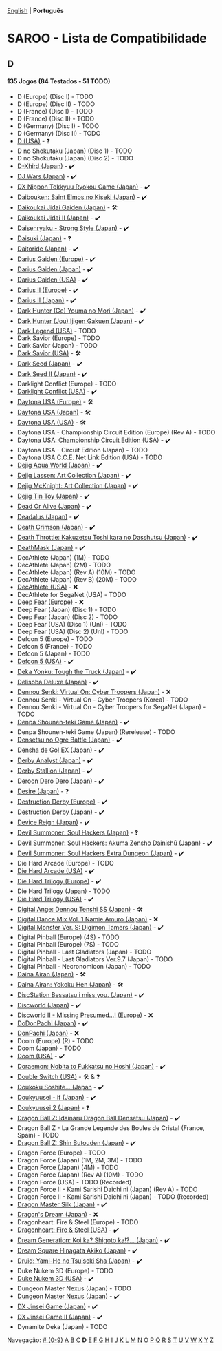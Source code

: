 [English](../en-us/D.md) | **Português**

# SAROO - Lista de Compatibilidade

## D

#### 135 Jogos (84 Testados - 51 TODO)

- D (Europe) (Disc I) - TODO
- D (Europe) (Disc II) - TODO
- D (France) (Disc I) - TODO
- D (France) (Disc II) - TODO
- D (Germany) (Disc I) - TODO
- D (Germany) (Disc II) - TODO
- [D (USA)](../../../Regions/Retails/USA/T-8106H/01/README.md) - :question:
- D no Shokutaku (Japan) (Disc 1) - TODO
- D no Shokutaku (Japan) (Disc 2) - TODO
- [D-Xhird (Japan)](../../../Regions/Retails/Japan/T-10307G/01/README.md) - :heavy_check_mark:
- [DJ Wars (Japan)](../../../Regions/Retails/Japan/T-18807G/01/README.md) - :heavy_check_mark:
- [DX Nippon Tokkyuu Ryokou Game (Japan)](../../../Regions/Retails/Japan/T-10306G/01/README.md) - :heavy_check_mark:
- [Daibouken: Saint Elmos no Kiseki (Japan)](../../../Regions/Retails/Japan/T-23101G/01/README.md) - :heavy_check_mark:
- [Daikoukai Jidai Gaiden (Japan)](../../../Regions/Retails/Japan/T-7657G/01/README.md) - :hammer_and_wrench:
- [Daikoukai Jidai II (Japan)](../../../Regions/Retails/Japan/T-7628G/01/README.md) - :heavy_check_mark:
- [Daisenryaku - Strong Style (Japan)](../../../Regions/Retails/Japan/T-21202G/01/README.md) - :heavy_check_mark:
- [Daisuki (Japan)](../../../Regions/Retails/Japan/T-18510G/01/README.md) - :question:
- [Daitoride (Japan)](../../../Regions/Retails/Japan/T-29201G/01/README.md) - :heavy_check_mark:
- [Darius Gaiden (Europe)](../../../Regions/Retails/Europe/T-8123H-50/01/README.md) - :heavy_check_mark:
- [Darius Gaiden (Japan)](../../../Regions/Retails/Japan/T-1102G/01/README.md) - :heavy_check_mark:
- [Darius Gaiden (USA)](../../../Regions/Retails/USA/T-8123H/01/README.md) - :heavy_check_mark:
- [Darius II (Europe)](../../../Regions/Retails/Europe/MK-81085/01/README.md) - :heavy_check_mark:
- [Darius II (Japan)](../../../Regions/Retails/Japan/T-1104G/01/README.md) - :heavy_check_mark:
- [Dark Hunter (Ge) Youma no Mori (Japan)](../../../Regions/Retails/Japan/T-7632G/01/README.md) - :heavy_check_mark:
- [Dark Hunter (Jou) Ijigen Gakuen (Japan)](../../../Regions/Retails/Japan/T-7631G/01/README.md) - :heavy_check_mark:
- [Dark Legend (USA)](../../../Regions/Retails/USA/T-1305H/02/README.md) - TODO
- Dark Savior (Europe) - TODO
- Dark Savior (Japan) - TODO
- [Dark Savior (USA)](../../../Regions/Retails/USA/MK-81304/01/README.md) - :hammer_and_wrench:
- [Dark Seed (Japan)](../../../Regions/Retails/Japan/T-18501G/01/README.md) - :heavy_check_mark:
- [Dark Seed II (Japan)](../../../Regions/Retails/Japan/T-36101G/01/README.md) - :heavy_check_mark:
- Darklight Conflict (Europe) - TODO
- [Darklight Conflict (USA)](../../../Regions/Retails/USA/T-5022H/01/README.md) - :heavy_check_mark:
- [Daytona USA (Europe)](../../../Regions/Retails/Europe/MK_8120050/01/README.md) - :hammer_and_wrench:
- [Daytona USA (Japan)](../../../Regions/Retails/Japan/GS-9013/01/README.md) - :hammer_and_wrench:
- [Daytona USA (USA)](../../../Regions/Retails/USA/MK-81200/01/README.md) - :hammer_and_wrench:
- Daytona USA - Championship Circuit Edition (Europe) (Rev A) - TODO
- [Daytona USA: Championship Circuit Edition (USA)](../../../Regions/Retails/USA/MK-81213/01/README.md) - :heavy_check_mark:
- Daytona USA - Circuit Edition (Japan) - TODO
- Daytona USA C.C.E. Net Link Edition (USA) - TODO
- [Dejig Aqua World (Japan)](../../../Regions/Retails/Japan/T-30303G/01/README.md) - :heavy_check_mark:
- [Dejig Lassen: Art Collection (Japan)](../../../Regions/Retails/Japan/T-30304G/01/README.md) - :heavy_check_mark:
- [Dejig McKnight: Art Collection (Japan)](../../../Regions/Retails/Japan/T-30305G/01/README.md) - :heavy_check_mark:
- [Dejig Tin Toy (Japan)](../../../Regions/Retails/Japan/T-30302G/01/README.md) - :heavy_check_mark:
- [Dead Or Alive (Japan)](../../../Regions/Retails/Japan/T-3603G/01/README.md) - :heavy_check_mark:
- [Deadalus (Japan)](../../../Regions/Retails/Japan/SG-9008/01/README.md) - :heavy_check_mark:
- [Death Crimson (Japan)](../../../Regions/Retails/Japan/T-23202G/01/README.md) - :heavy_check_mark:
- [Death Throttle: Kakuzetsu Toshi kara no Dasshutsu (Japan)](../../../Regions/Retails/Japan/T-26403G/01/README.md) - :heavy_check_mark:
- [DeathMask (Japan)](../../../Regions/Retails/Japan/T-22701G/01/README.md) - :heavy_check_mark:
- DecAthlete (Japan) (1M) - TODO
- DecAthlete (Japan) (2M) - TODO
- DecAthlete (Japan) (Rev A) (10M) - TODO
- DecAthlete (Japan) (Rev B) (20M) - TODO
- [DecAthlete (USA)](../../../Regions/Retails/USA/MK-81115/01/README.md) - :x:
- DecAthlete for SegaNet (USA) - TODO
- [Deep Fear (Europe)](../../../Regions/Retails/Europe/MK-81804/01/README.md) - :x:
- Deep Fear (Japan) (Disc 1) - TODO
- Deep Fear (Japan) (Disc 2) - TODO
- Deep Fear (USA) (Disc 1) (Unl) - TODO
- Deep Fear (USA) (Disc 2) (Unl) - TODO
- Defcon 5 (Europe) - TODO
- Defcon 5 (France) - TODO
- Defcon 5 (Japan) - TODO
- [Defcon 5 (USA)](../../../Regions/Retails/USA/T-1301G/01/README.md) - :heavy_check_mark:
- [Deka Yonku: Tough the Truck (Japan)](../../../Regions/Retails/Japan/T-4313G/01/README.md) - :heavy_check_mark:
- [Delisoba Deluxe (Japan)](../../../Regions/Retails/Japan/6106803/01/README.md) - :heavy_check_mark:
- [Dennou Senki: Virtual On: Cyber Troopers (Japan)](../../../Regions/Retails/Japan/GS-9099/01/README.md) - :x:
- Dennou Senki - Virtual On - Cyber Troopers (Korea) - TODO
- Dennou Senki - Virtual On - Cyber Troopers for SegaNet (Japan) - TODO
- [Denpa Shounen-teki Game (Japan)](../../../Regions/Retails/Japan/T-14316G/01/README.md) - :heavy_check_mark:
- Denpa Shounen-teki Game (Japan) (Rerelease) - TODO
- [Densetsu no Ogre Battle (Japan)](../../../Regions/Retails/Japan/T-5305G/01/README.md) - :heavy_check_mark:
- [Densha de Go! EX (Japan)](../../../Regions/Retails/Japan/T-10317G/01/README.md) - :heavy_check_mark:
- [Derby Analyst (Japan)](../../../Regions/Retails/Japan/T-20505G/01/README.md) - :heavy_check_mark:
- [Derby Stallion (Japan)](../../../Regions/Retails/Japan/T-2113G/01/README.md) - :heavy_check_mark:
- [Deroon Dero Dero (Japan)](../../../Regions/Retails/Japan/T-3601G/01/README.md) - :heavy_check_mark:
- [Desire (Japan)](../../../Regions/Retails/Japan/T-15031G/01/README.md) - :question:
- [Destruction Derby (Europe)](../../../Regions/Retails/Europe/T-11303H/01/README.md) - :heavy_check_mark:
- [Destruction Derby (Japan)](../../../Regions/Retails/Japan/T-18604G/01/README.md) - :heavy_check_mark:
- [Device Reign (Japan)](../../../Regions/Retails/Japan/T-27810G/01/README.md) - :heavy_check_mark:
- [Devil Summoner: Soul Hackers (Japan)](../../../Regions/Retails/Japan/T-14420G/01/README.md) - :question:
- [Devil Summoner: Soul Hackers: Akuma Zensho Dainishū (Japan)](../../../Regions/Retails/Japan/T-14421G/01/README.md) - :heavy_check_mark:
- [Devil Summoner: Soul Hackers Extra Dungeon (Japan)](../../../Regions/Retails/Japan/6106804/01/README.md) - :heavy_check_mark:
- Die Hard Arcade (Europe) - TODO
- [Die Hard Arcade (USA)](../../../Regions/Retails/USA/MK-81057/01/README.md) - :heavy_check_mark:
- [Die Hard Trilogy (Europe)](../../../Regions/Retails/Europe/T-16103H/01/README.md) - :heavy_check_mark:
- Die Hard Trilogy (Japan) - TODO
- [Die Hard Trilogy (USA)](../../../Regions/Retails/USA/T-16103H/01/README.md) - :heavy_check_mark:
- [Digital Ange: Dennou Tenshi SS (Japan)](../../../Regions/Retails/Japan/T-33003G/01/README.md) - :hammer_and_wrench:
- [Digital Dance Mix Vol. 1 Namie Amuro (Japan)](../../../Regions/Retails/Japan/GS-9133/01/README.md) - :x:
- [Digital Monster Ver. S: Digimon Tamers (Japan)](../../../Regions/Retails/Japan/T-13331G/01/README.md) - :heavy_check_mark:
- Digital Pinball (Europe) (4S) - TODO
- Digital Pinball (Europe) (7S) - TODO
- Digital Pinball - Last Gladiators (Japan) - TODO
- Digital Pinball - Last Gladiators Ver.9.7 (Japan) - TODO
- Digital Pinball - Necronomicon (Japan) - TODO
- [Daina Airan (Japan)](../../../Regions/Retails/Japan/T-4503G/01/README.md) - :hammer_and_wrench:
- [Daina Airan: Yokoku Hen (Japan)](../../../Regions/Retails/Japan/T-4505G/01/README.md) - :hammer_and_wrench:
- [DiscStation Bessatsu i miss you. (Japan)](../../../Regions/Retails/Japan/6106732/01/README.md) - :heavy_check_mark:
- [Discworld (Japan)](../../../Regions/Retails/Japan/T-20502G/01/README.md) - :heavy_check_mark:
- [Discworld II - Missing Presumed...! (Europe)](../../../Regions/Retails/Europe/MK-81093/01/README.md) - :x:
- [DoDonPachi (Japan)](../../../Regions/Retails/Japan/T-14419G/01/README.md) - :heavy_check_mark:
- [DonPachi (Japan)](../../../Regions/Retails/Japan/T-14405G/01/README.md) - :x:
- Doom (Europe) (R) - TODO
- Doom (Japan) - TODO
- [Doom (USA)](../../../Regions/Retails/USA/T-25405H/01/README.md) - :heavy_check_mark:
- [Doraemon: Nobita to Fukkatsu no Hoshi (Japan)](../../../Regions/Retails/Japan/T-19801G/01/README.md) - :heavy_check_mark:
- [Double Switch (USA)](../../../Regions/Retails/USA/T-16207H/01/README.md) - :hammer_and_wrench: & :question:
- [Doukoku Soshite... (Japan](../../../Regions/Retails/Japan/T-1315G/01/README.md) - :heavy_check_mark:
- [Doukyuusei - if (Japan)](../../../Regions/Retails/Japan/T-20102G/01/README.md) - :heavy_check_mark:
- [Doukyuusei 2 (Japan)](../../../Regions/Retails/Japan/T-20104G/01/README.md) - :question:
- [Dragon Ball Z: Idainaru Dragon Ball Densetsu (Japan)](../../../Regions/Retails/Japan/T-13305G/01/README.md) - :heavy_check_mark:
- Dragon Ball Z - La Grande Legende des Boules de Cristal (France, Spain) - TODO
- [Dragon Ball Z: Shin Butouden (Japan)](../../../Regions/Retails/Japan/T-13302G/01/README.md) - :heavy_check_mark:
- Dragon Force (Europe) - TODO
- Dragon Force (Japan) (1M, 2M, 3M) - TODO
- Dragon Force (Japan) (4M) - TODO
- Dragon Force (Japan) (Rev A) (10M) - TODO
- Dragon Force (USA) - TODO (Recorded)
- Dragon Force II - Kami Sarishi Daichi ni (Japan) (Rev A) - TODO
- Dragon Force II - Kami Sarishi Daichi ni (Japan) - TODO (Recorded)
- [Dragon Master Silk (Japan)](../../../Regions/Retails/Japan/T-19503G/01/README.md) - :heavy_check_mark:
- [Dragon's Dream (Japan)](../../../Regions/Retails/Japan/GS-7114/01/README.md) - :x:
- Dragonheart: Fire & Steel (Europe) - TODO
- [Dragonheart: Fire & Steel (USA)](../../../Regions/Retails/USA/T-8117H/01/README.md) - :heavy_check_mark:
- [Dream Generation: Koi ka? Shigoto ka!?... (Japan)](../../../Regions/Retails/Japan/T-2511G/01/README.md) - :heavy_check_mark:
- [Dream Square Hinagata Akiko (Japan)](../../../Regions/Retails/Japan/T-3002G/01/README.md) - :heavy_check_mark:
- [Druid: Yami-He no Tsuiseki Sha (Japan)](../../../Regions/Retails/Japan/T-7670G/01/README.md) - :heavy_check_mark:
- Duke Nukem 3D (Europe) - TODO
- [Duke Nukem 3D (USA)](../../../Regions/Retails/USA/MK-81071/01/README.md) - :heavy_check_mark:
- Dungeon Master Nexus (Japan) - TODO
- [Dungeon Master Nexus (Japan)](../../../Regions/Retails/Japan/T-9111G/01/README.md) - :heavy_check_mark:
- [DX Jinsei Game (Japan)](../../../Regions/Retails/Japan/T-10302G/01/README.md) - :heavy_check_mark:
- [DX Jinsei Game II (Japan)](../../../Regions/Retails/Japan/T-10310G/01/README.md) - :heavy_check_mark:
- Dynamite Deka (Japan) - TODO

Navegação:
[# (0-9)](./09.md) [A](./A.md) [B](./B.md) [C](./C.md) **D** [E](./E.md) [F](./F.md) [G](./G.md) [H](./H.md) [I](./I.md) [J](./J.md) [K](./K.md) [L](./L.md) [M](./M.md) [N](./N.md) [O](./O.md) [P](./P.md) [Q](./Q.md) [R](./R.md) [S](./S.md) [T](./T.md) [U](./U.md) [V](./V.md) [W](./W.md) [X](./X.md) [Y](./Y.md) [Z](./Z.md)
